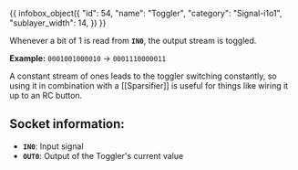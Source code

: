 {{ infobox_object({
	"id": 54,
	"name": "Toggler",
	"category": "Signal-i1o1",
	"sublayer_width": 14,
}) }}

Whenever a bit of 1 is read from **`IN0`**, the output stream is toggled.

**Example:** `0001001000010` -> `0001110000011`

A constant stream of ones leads to the toggler switching constantly, so using it in combination with a [[Sparsifier]] is useful for things like wiring it up to an RC button.

## Socket information:
- **`IN0`**: Input signal
- **`OUT0`**: Output of the Toggler's current value